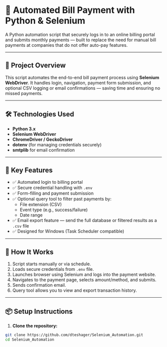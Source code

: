 # 💸 Automated Bill Payment with Python & Selenium

A Python automation script that securely logs in to an online billing portal and submits monthly payments — built to replace the need for manual bill payments at companies that do not offer auto-pay features.

---

## 🚀 Project Overview

This script automates the end-to-end bill payment process using **Selenium WebDriver**. It handles login, navigation, payment form submission, and optional CSV logging or email confirmations — saving time and ensuring no missed payments.

---

## 🛠️ Technologies Used

- **Python 3.x**
- **Selenium WebDriver**
- **ChromeDriver / GeckoDriver**
- **dotenv** (for managing credentials securely)
- **smtplib** for email confirmation
  

---

## 🔐 Key Features

- ✅ Automated login to billing portal  
- ✅ Secure credential handling with `.env`  
- ✅ Form-filling and payment submission  
- ✅ Optional query tool to filter past payments by:
  - File extension (CSV)
  - Event type (e.g., success/failure)
  - Date range  
- ✅ Email export feature — send the full database or filtered results as a `.csv` file  
- ✅ Designed for Windows (Task Scheduler compatible)

---

## 🧪 How It Works

1. Script starts manually or via schedule.
2. Loads secure credentials from `.env` file.
3. Launches browser using Selenium and logs into the payment website.
4. Navigates to the payment page, selects amount/method, and submits.
5. Sends confirmation email.
6. Query tool allows you to view and export transaction history.

---

## 📦 Setup Instructions

1. **Clone the repository:**

```bash
git clone https://github.com/dteshager/Selenium_Automation.git
cd Selenium_Automation

